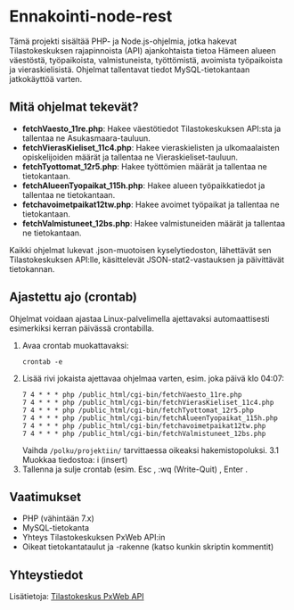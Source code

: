# Ennakointi-node-rest

Tämä projekti sisältää PHP- ja Node.js-ohjelmia, jotka hakevat Tilastokeskuksen rajapinnoista (API) ajankohtaista tietoa Hämeen alueen väestöstä, työpaikoista, valmistuneista, työttömistä, avoimista työpaikoista ja vieraskielisistä. Ohjelmat tallentavat tiedot MySQL-tietokantaan jatkokäyttöä varten.

## Mitä ohjelmat tekevät?
- **fetchVaesto_11re.php**: Hakee väestötiedot Tilastokeskuksen API:sta ja tallentaa ne Asukasmaara-tauluun.
- **fetchVierasKieliset_11c4.php**: Hakee vieraskielisten ja ulkomaalaisten opiskelijoiden määrät ja tallentaa ne Vieraskieliset-tauluun.
- **fetchTyottomat_12r5.php**: Hakee työttömien määrät ja tallentaa ne tietokantaan.
- **fetchAlueenTyopaikat_115h.php**: Hakee alueen työpaikkatiedot ja tallentaa ne tietokantaan.
- **fetchavoimetpaikat12tw.php**: Hakee avoimet työpaikat ja tallentaa ne tietokantaan.
- **fetchValmistuneet_12bs.php**: Hakee valmistuneiden määrät ja tallentaa ne tietokantaan.

Kaikki ohjelmat lukevat .json-muotoisen kyselytiedoston, lähettävät sen Tilastokeskuksen API:lle, käsittelevät JSON-stat2-vastauksen ja päivittävät tietokannan.

## Ajastettu ajo (crontab)
Ohjelmat voidaan ajastaa Linux-palvelimella ajettavaksi automaattisesti esimerkiksi kerran päivässä crontabilla.

1. Avaa crontab muokattavaksi:
   ```
   crontab -e
   ```
2. Lisää rivi jokaista ajettavaa ohjelmaa varten, esim. joka päivä klo 04:07:
   ```
   7 4 * * * php /public_html/cgi-bin/fetchVaesto_11re.php
   7 4 * * * php /public_html/cgi-bin/fetchVierasKieliset_11c4.php
   7 4 * * * php /public_html/cgi-bin/fetchTyottomat_12r5.php
   7 4 * * * php /public_html/cgi-bin/fetchAlueenTyopaikat_115h.php
   7 4 * * * php /public_html/cgi-bin/fetchavoimetpaikat12tw.php
   7 4 * * * php /public_html/cgi-bin/fetchValmistuneet_12bs.php
   ```
   Vaihda `/polku/projektiin/` tarvittaessa oikeaksi hakemistopoluksi.
3.1 Muokkaa tiedostoa: i (insert)
3. Tallenna ja sulje crontab (esim. Esc , :wq (Write-Quit) , Enter .

## Vaatimukset
- PHP (vähintään 7.x)
- MySQL-tietokanta
- Yhteys Tilastokeskuksen PxWeb API:in
- Oikeat tietokantataulut ja -rakenne (katso kunkin skriptin kommentit)

## Yhteystiedot
Lisätietoja: [Tilastokeskus PxWeb API](https://stat.fi/tilastot/pxweb)
